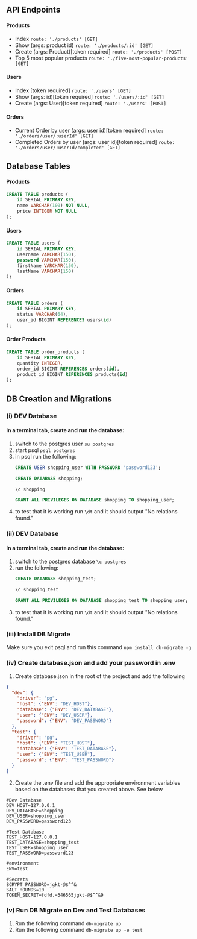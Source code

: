 ## API Endpoints
#### Products
- Index ``` route: './products' [GET] ```
- Show (args: product id) ``` route: './products/:id' [GET] ``` 
- Create (args: Product)[token required] ``` route: './products' [POST] ``` 
- Top 5 most popular products ``` route: './five-most-popular-products' [GET] ```  

#### Users
- Index [token required] ``` route: './users' [GET] ``` 
- Show (args: id)[token required] ``` route: './users/:id' [GET] ``` 
- Create (args: User)[token required] ``` route: './users' [POST] ``` 

#### Orders
- Current Order by user (args: user id)[token required] ``` route: './orders/user/:userId' [GET] ``` 
- Completed Orders by user (args: user id)[token required] ``` route: './orders/user/:userId/completed' [GET] ``` 


## Database Tables

#### Products
```sql
CREATE TABLE products (
    id SERIAL PRIMARY KEY,
    name VARCHAR(100) NOT NULL,
	price INTEGER NOT NULL
);
```

#### Users
```sql
CREATE TABLE users (
    id SERIAL PRIMARY KEY,
    username VARCHAR(150),
	password VARCHAR(150),
	firstName VARCHAR(150),
    lastName VARCHAR(150)
);
```

#### Orders
```sql
CREATE TABLE orders (
    id SERIAL PRIMARY KEY,
    status VARCHAR(64),
	user_id BIGINT REFERENCES users(id)
);
```

#### Order Products
```sql
CREATE TABLE order_products (
    id SERIAL PRIMARY KEY,
    quantity INTEGER,
	order_id BIGINT REFERENCES orders(id),
	product_id BIGINT REFERENCES products(id)
);
```

## DB Creation and Migrations

### (i) DEV Database
#### In a terminal tab, create and run the database:
1. switch to the postgres user ```su postgres```
2. start psql ```psql postgres```
3. in psql run the following:
	 ```sql 
	 CREATE USER shopping_user WITH PASSWORD 'password123';
	 ```
	 ```sql 
	 CREATE DATABASE shopping;
	 ```
	 ```sql 
	 \c shopping
	 ```
	 ```sql 
	 GRANT ALL PRIVILEGES ON DATABASE shopping TO shopping_user;
	 ```
4. to test that it is working run ```\dt``` and it should output "No relations found."

### (ii) DEV Database
#### In a terminal tab, create and run the database:
1. switch to the postgres database ```\c postgres```
2. run the following:
	 ```sql 
	 CREATE DATABASE shopping_test;
	 ```
	 ```sql 
	 \c shopping_test
	 ```
	 ```sql 
	 GRANT ALL PRIVILEGES ON DATABASE shopping_test TO shopping_user;
	 ```
3. to test that it is working run ```\dt``` and it should output "No relations found."

### (iii) Install DB Migrate
Make sure you exit psql and run this command ```npm install db-migrate -g```

### (iv) Create database.json and add your password in .env
1. Create database.json in the root of the project and add the following 
```json
{
  "dev": {
    "driver": "pg",
    "host": {"ENV": "DEV_HOST"},
    "database": {"ENV": "DEV_DATABASE"},
    "user": {"ENV": "DEV_USER"},
    "password": {"ENV": "DEV_PASSWORD"}
  },
  "test": {
    "driver": "pg",
    "host": {"ENV": "TEST_HOST"},
    "database": {"ENV": "TEST_DATABASE"},
    "user": {"ENV": "TEST_USER"},
    "password": {"ENV": "TEST_PASSWORD"}
  }
}
```
2. Create the .env file and add the appropriate environment variables based on the databases that you created above. See below
```env
#Dev Database
DEV_HOST=127.0.0.1
DEV_DATABASE=shopping
DEV_USER=shopping_user
DEV_PASSWORD=password123

#Test Database
TEST_HOST=127.0.0.1
TEST_DATABASE=shopping_test
TEST_USER=shopping_user
TEST_PASSWORD=password123

#environment
ENV=test

#Secrets
BCRYPT_PASSWORD=jgkt-@$^^&
SALT_ROUNDS=10
TOKEN_SECRET=fdfd.=346565jgkt-@$^^&9
```

### (v) Run DB Migrate on Dev and Test Databases
1. Run the following command ```db-migrate up```
2. Run the following command ```db-migrate up -e test```